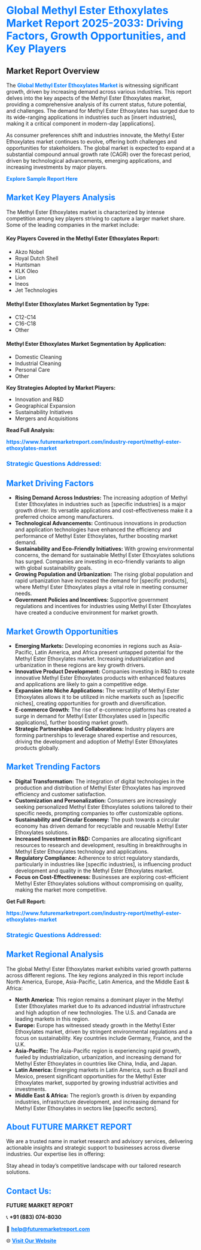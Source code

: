 <h1 style="color: #007BFF;">Global Methyl Ester Ethoxylates Market Report 2025-2033: Driving Factors, Growth Opportunities, and Key Players</h1>

<section id="overview">
<h2>Market Report Overview</h2>
<p>The <a href="https://www.futuremarketreport.com/industry-report/methyl-ester-ethoxylates-market" style="color: #007BFF; text-decoration: none;"><strong>Global Methyl Ester Ethoxylates Market</strong></a> is witnessing significant growth, driven by increasing demand across various industries. This report delves into the key aspects of the Methyl Ester Ethoxylates market, providing a comprehensive analysis of its current status, future potential, and challenges. The demand for Methyl Ester Ethoxylates has surged due to its wide-ranging applications in industries such as [insert industries], making it a critical component in modern-day [applications].</p>
<p>As consumer preferences shift and industries innovate, the Methyl Ester Ethoxylates market continues to evolve, offering both challenges and opportunities for stakeholders. The global market is expected to expand at a substantial compound annual growth rate (CAGR) over the forecast period, driven by technological advancements, emerging applications, and increasing investments by major players.</p>
</section>

<section id="overview">
<p><a href="https://www.futuremarketreport.com/request-sample/reportId=87414" style="color: #007BFF; text-decoration: none;"><strong>Explore Sample Report Here</strong></a></p>
</section>

<section id="key-players">
<h2 style="color: #007BFF;">Market Key Players Analysis</h2>
<p>The Methyl Ester Ethoxylates market is characterized by intense competition among key players striving to capture a larger market share. Some of the leading companies in the market include:</p>
<h4>Key Players Covered in the Methyl Ester Ethoxylates Report:</h4>
<ul><li>Akzo Nobel</li><li>Royal Dutch Shell</li><li>Huntsman</li><li>KLK Oleo</li><li>Lion</li><li>Ineos</li><li>Jet Technologies</li></ul>
<h4>Methyl Ester Ethoxylates Market Segmentation by Type:</h4>
<ul><li>C12-C14</li><li>C16-C18</li><li>Other</li></ul>

<h4>Methyl Ester Ethoxylates Market Segmentation by Application:</h4>
<ul><li>Domestic Cleaning</li><li>Industrial Cleaning</li><li>Personal Care</li><li>Other</li></ul>
<p><strong>Key Strategies Adopted by Market Players:</strong></p>
<ul>
<li>Innovation and R&D</li>
<li>Geographical Expansion</li>
<li>Sustainability Initiatives</li>
<li>Mergers and Acquisitions</li>
</ul>
</section>

<section>
<p><strong>Read Full Analysis: </strong></p><a href="https://www.futuremarketreport.com/industry-report/methyl-ester-ethoxylates-market" style="color: #007BFF; text-decoration: none;"><strong>https://www.futuremarketreport.com/industry-report/methyl-ester-ethoxylates-market</strong></a>
<h3 style="color: #007BFF;">Strategic Questions Addressed:</h3>
</section>

<section id="driving-factors">
<h2 style="color: #007BFF;">Market Driving Factors</h2>
<ul>
<li><strong>Rising Demand Across Industries:</strong> The increasing adoption of Methyl Ester Ethoxylates in industries such as [specific industries] is a major growth driver. Its versatile applications and cost-effectiveness make it a preferred choice among manufacturers.</li>
<li><strong>Technological Advancements:</strong> Continuous innovations in production and application technologies have enhanced the efficiency and performance of Methyl Ester Ethoxylates, further boosting market demand.</li>
<li><strong>Sustainability and Eco-Friendly Initiatives:</strong> With growing environmental concerns, the demand for sustainable Methyl Ester Ethoxylates solutions has surged. Companies are investing in eco-friendly variants to align with global sustainability goals.</li>
<li><strong>Growing Population and Urbanization:</strong> The rising global population and rapid urbanization have increased the demand for [specific products], where Methyl Ester Ethoxylates plays a vital role in meeting consumer needs.</li>
<li><strong>Government Policies and Incentives:</strong> Supportive government regulations and incentives for industries using Methyl Ester Ethoxylates have created a conducive environment for market growth.</li>
</ul>
</section>

<section id="growth-opportunities">
<h2 style="color: #007BFF;">Market Growth Opportunities</h2>
<ul>
<li><strong>Emerging Markets:</strong> Developing economies in regions such as Asia-Pacific, Latin America, and Africa present untapped potential for the Methyl Ester Ethoxylates market. Increasing industrialization and urbanization in these regions are key growth drivers.</li>
<li><strong>Innovative Product Development:</strong> Companies investing in R&D to create innovative Methyl Ester Ethoxylates products with enhanced features and applications are likely to gain a competitive edge.</li>
<li><strong>Expansion into Niche Applications:</strong> The versatility of Methyl Ester Ethoxylates allows it to be utilized in niche markets such as [specific niches], creating opportunities for growth and diversification.</li>
<li><strong>E-commerce Growth:</strong> The rise of e-commerce platforms has created a surge in demand for Methyl Ester Ethoxylates used in [specific applications], further boosting market growth.</li>
<li><strong>Strategic Partnerships and Collaborations:</strong> Industry players are forming partnerships to leverage shared expertise and resources, driving the development and adoption of Methyl Ester Ethoxylates products globally.</li>
</ul>
</section>

<section id="trending-factors">
<h2 style="color: #007BFF;">Market Trending Factors</h2>
<ul>
<li><strong>Digital Transformation:</strong> The integration of digital technologies in the production and distribution of Methyl Ester Ethoxylates has improved efficiency and customer satisfaction.</li>
<li><strong>Customization and Personalization:</strong> Consumers are increasingly seeking personalized Methyl Ester Ethoxylates solutions tailored to their specific needs, prompting companies to offer customizable options.</li>
<li><strong>Sustainability and Circular Economy:</strong> The push towards a circular economy has driven demand for recyclable and reusable Methyl Ester Ethoxylates solutions.</li>
<li><strong>Increased Investment in R&D:</strong> Companies are allocating significant resources to research and development, resulting in breakthroughs in Methyl Ester Ethoxylates technology and applications.</li>
<li><strong>Regulatory Compliance:</strong> Adherence to strict regulatory standards, particularly in industries like [specific industries], is influencing product development and quality in the Methyl Ester Ethoxylates market.</li>
<li><strong>Focus on Cost-Effectiveness:</strong> Businesses are exploring cost-efficient Methyl Ester Ethoxylates solutions without compromising on quality, making the market more competitive.</li>
</ul>
</section>

<section>
<p><strong>Get Full Report: </strong></p><a href="https://www.futuremarketreport.com/industry-report/methyl-ester-ethoxylates-market" style="color: #007BFF; text-decoration: none;"><strong>https://www.futuremarketreport.com/industry-report/methyl-ester-ethoxylates-market</strong></a>
<h3 style="color: #007BFF;">Strategic Questions Addressed:</h3>
</section>


<section id="regional-analysis">
<h2 style="color: #007BFF;">Market Regional Analysis</h2>
<p>The global Methyl Ester Ethoxylates market exhibits varied growth patterns across different regions. The key regions analyzed in this report include North America, Europe, Asia-Pacific, Latin America, and the Middle East & Africa:</p>
<ul>
<li><strong>North America:</strong> This region remains a dominant player in the Methyl Ester Ethoxylates market due to its advanced industrial infrastructure and high adoption of new technologies. The U.S. and Canada are leading markets in this region.</li>
<li><strong>Europe:</strong> Europe has witnessed steady growth in the Methyl Ester Ethoxylates market, driven by stringent environmental regulations and a focus on sustainability. Key countries include Germany, France, and the U.K.</li>
<li><strong>Asia-Pacific:</strong> The Asia-Pacific region is experiencing rapid growth, fueled by industrialization, urbanization, and increasing demand for Methyl Ester Ethoxylates in countries like China, India, and Japan.</li>
<li><strong>Latin America:</strong> Emerging markets in Latin America, such as Brazil and Mexico, present significant opportunities for the Methyl Ester Ethoxylates market, supported by growing industrial activities and investments.</li>
<li><strong>Middle East & Africa:</strong> The region’s growth is driven by expanding industries, infrastructure development, and increasing demand for Methyl Ester Ethoxylates in sectors like [specific sectors].</li>
</ul>
</section>

<footer>
<h2 style="color: #007BFF;">About FUTURE MARKET REPORT</h2>
<p>We are a trusted name in market research and advisory services, delivering actionable insights and strategic support to businesses across diverse industries. Our expertise lies in offering:</p>

<p>Stay ahead in today’s competitive landscape with our tailored research solutions.</p>

<h2 style="color: #007BFF;">Contact Us:</h2>
<p><strong>FUTURE MARKET REPORT</strong></p>
<p>📞 <strong>+91 (883) 074-8030</strong></p>
<p>📧 <strong><a href="mailto:help@futuremarketreport.com" style="color: #007BFF;">help@futuremarketreport.com</a></strong></p>
<p>🌐 <strong><a href="https://www.futuremarketreport.com/" style="color: #007BFF;">Visit Our Website</a></strong></p>
</footer>